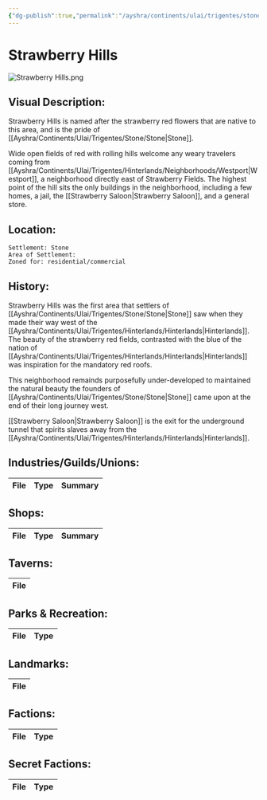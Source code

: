 ```yaml
---
{"dg-publish":true,"permalink":"/ayshra/continents/ulai/trigentes/stone/neighborhoods/strawberry-hills/"}
---
```


# Strawberry Hills
![Strawberry Hills.png](/img/user/Inbox/Attachments/Strawberry%20Hills.png)
## Visual Description:
Strawberry Hills is named after the strawberry red flowers that are native to this area, and is the pride of [[Ayshra/Continents/Ulai/Trigentes/Stone/Stone\|Stone]]. 

Wide open fields of red with rolling hills welcome any weary travelers coming from [[Ayshra/Continents/Ulai/Trigentes/Hinterlands/Neighborhoods/Westport\|Westport]], a neighborhood directly east of Strawberry Fields. The highest point of the hill sits the only buildings in the neighborhood, including a few homes, a jail, the [[Strawberry Saloon\|Strawberry Saloon]], and a general store. 

## Location:
	Settlement: Stone
	Area of Settlement:
	Zoned for: residential/commercial

## History:

Strawberry Hills was the first area that settlers of [[Ayshra/Continents/Ulai/Trigentes/Stone/Stone\|Stone]] saw when they made their way west of the [[Ayshra/Continents/Ulai/Trigentes/Hinterlands/Hinterlands\|Hinterlands]]. The beauty of the strawberry red fields, contrasted with the blue of the nation of [[Ayshra/Continents/Ulai/Trigentes/Hinterlands/Hinterlands\|Hinterlands]] was inspiration for the mandatory red roofs.

This neighborhood remainds purposefully under-developed to maintained the natural beauty the founders of [[Ayshra/Continents/Ulai/Trigentes/Stone/Stone\|Stone]] came upon at the end of their long journey west.

[[Strawberry Saloon\|Strawberry Saloon]] is the exit for the underground tunnel that spirits slaves away from the [[Ayshra/Continents/Ulai/Trigentes/Hinterlands/Hinterlands\|Hinterlands]]. 

## Industries/Guilds/Unions:
| File | Type | Summary |
| ---- | ---- | ------- |

## Shops:
| File | Type | Summary |
| ---- | ---- | ------- |

## Taverns:
| File |
| ---- |

## Parks & Recreation:
| File | Type |
| ---- | ---- |

## Landmarks:
| File |
| ---- |

## Factions:
| File | Type |
| ---- | ---- |

## Secret Factions:
| File | Type |
| ---- | ---- |


